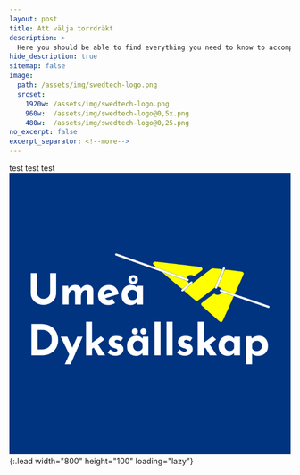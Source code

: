 ```yaml
---
layout: post
title: Att välja torrdräkt
description: >
  Here you should be able to find everything you need to know to accomplish the most common tasks when blogging with Hydejack.
hide_description: true
sitemap: false
image: 
  path: /assets/img/swedtech-logo.png
  srcset:
    1920w: /assets/img/swedtech-logo.png
    960w:  /assets/img/swedtech-logo@0,5x.png
    480w:  /assets/img/swedtech-logo@0,25.png
no_excerpt: false
excerpt_separator: <!--more-->
---
```


test test test
![Full-width image](/assets/img/FB-logga.png){:.lead width="800" height="100" loading="lazy"}
